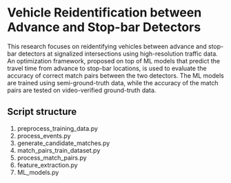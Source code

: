 # Vehicle Reidentification between Advance and Stop-bar Detectors

This research focuses on reidentifying vehicles between advance and stop-bar detectors at signalized intersections using high-resolution traffic data. An optimization framework, proposed on top of ML models that predict the travel time from advance to stop-bar locations, is used to evaluate the accuracy of correct match pairs between the two detectors. The ML models are trained using semi-ground-truth data, while the accuracy of the match pairs are tested on video-verified ground-truth data.

## Script structure
1. preprocess_training_data.py
2. process_events.py
3. generate_candidate_matches.py
4. match_pairs_train_dataset.py
5. process_match_pairs.py
6. feature_extraction.py
7. ML_models.py
